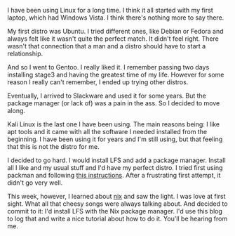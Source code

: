I have been using Linux for a long time. I think it all started with my first laptop, which had Windows Vista. I think there's nothing more to say there.

My first distro was Ubuntu. I tried different ones, like Debian or Fedora and always felt like it wasn't quite the perfect match. It didn't feel right. There wasn't that connection that a man and a distro should have to start a relationship.

And so I went to Gentoo. I really liked it. I remember passing two days installing stage3 and having the greatest time of my life. However for some reason I really can't remember, I ended up trying other distros.

Eventually, I arrived to Slackware and used it for some years. But the package manager (or lack of) was a pain in the ass. So I decided to move along.

Kali Linux is the last one I have been using. The main reasons being: I like apt tools and it came with all the software I needed installed from the beginning. I have been using it for years and I'm still using, but that feeling that this is not the distro for me.

I decided to go hard. I would install LFS and add a package manager. Install all I like and my usual stuff and I'd have my perfect distro. I tried first using packman and following [this instructions](http://lists.linuxfromscratch.org/pipermail/hints/2013-March/003304.html). After a frustrating first attempt, it didn't go very well.

This week, however, I learned about [nix](https://nixos.org/nix/) and saw the light. I was love at first sight. What all that cheesy songs were always talking about. And decided to commit to it: I'd install LFS with the Nix package manager. I'd use this blog to log that and write a nice tutorial about how to do it. You'll be hearing from me.
